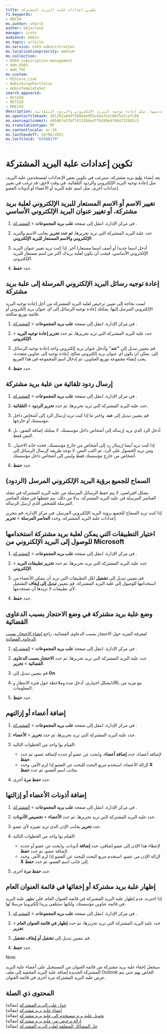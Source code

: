 ```yaml
---
title: تكوين إعدادات علبة البريد المشتركة
f1.keywords:
- NOCSH
ms.author: sharik
author: SKjerland
manager: scotv
audience: Admin
ms.topic: article
ms.service: o365-administration
ms.localizationpriority: medium
ms.collection:
- M365-subscription-management
- Adm_O365
- Adm_TOC
ms.custom:
- MSStore_Link
- AdminSurgePortfolio
- AdminTemplateSet
search.appverid:
- BCS160
- MET150
- MOE150
description: قم بإنشاء علبة بريد مشتركة وتكوين بعض الإعدادات لمستخدميها، مثل إعادة توجيه البريد الإلكتروني والردود التلقائية.
ms.openlocfilehash: 201291adddf588bde955cbba7e2c0075e5ca7c88
ms.sourcegitcommit: d4b867e37bf741528ded7fb289e4f6847228d2c5
ms.translationtype: MT
ms.contentlocale: ar-SA
ms.lasthandoff: 10/06/2021
ms.locfileid: "63568179"
---
```

# <a name="configure-shared-mailbox-settings"></a>تكوين إعدادات علبة البريد المشتركة

بعد إنشاء [علبة](create-a-shared-mailbox.md) بريد مشتركة، سترغب في تكوين بعض الإعدادات لمستخدمي علبة البريد، مثل إعادة توجيه البريد الإلكتروني والردود التلقائية. في وقت لاحق، قد ترغب في تغيير إعدادات أخرى، مثل اسم علبة البريد أو الأعضاء أو أذونات العضو. 

## <a name="change-the-name-or-email-alias-of-a-shared-mailbox-or-change-the-primary-email-address"></a>تغيير الاسم أو الاسم المستعار للبريد الإلكتروني لعلبة بريد مشتركة، أو تغيير عنوان البريد الإلكتروني الأساسي

1. في مركز الإدارة، انتقل إلى صفحة **علب بريد المجموعات** \> <a href="https://go.microsoft.com/fwlink/p/?linkid=2066847" target="_blank">المشتركة</a> .

2. حدد علبة البريد المشتركة التي تريد تحريرها، **ثم حدد تحرير** بجانب الاسم والبريد **الإلكتروني والاسم المستعار للبريد الإلكتروني**.

3. أدخل اسما جديدا أو أضف اسما مستعارا آخر. إذا كنت تريد تغيير عنوان البريد الإلكتروني الأساسي، فيجب أن يكون لعلبة بريدك أكثر من اسم مستعار للبريد الإلكتروني.

4. حدد **حفظ**.

## <a name="forward-emails-that-are-sent-to-a-shared-mailbox"></a>إعادة توجيه رسائل البريد الإلكتروني المرسلة إلى علبة بريد مشتركة

لست بحاجة إلى تعيين ترخيص لعلبة البريد المشتركة من أجل إعادة توجيه البريد الإلكتروني المرسل إليها. يمكنك إعادة توجيه الرسائل إلى أي عنوان بريد إلكتروني أو قائمة توزيع صالحة.

1. في مركز الإدارة، انتقل إلى صفحة **علب بريد المجموعات** \> <a href="https://go.microsoft.com/fwlink/p/?linkid=2066847" target="_blank">المشتركة</a> .

2. حدد علبة البريد المشتركة التي تريد تحريرها، ثم حدد **تحرير إعادة توجيه البريد** \> **الإلكتروني**.
    
3. قم بتعيين تبديل إلى **"عند**" وأدخل عنوان بريد إلكتروني واحد إعادة توجيه الرسائل إلى. يمكن أن يكون أي عنوان بريد إلكتروني صالح. إعادة توجيه إلى عناوين متعددة، يجب إنشاء مجموعة [](/office365/admin/setup/create-distribution-lists) توزيع العناوين، ثم إدخال اسم المجموعة في هذا المربع.
    
4. حدد **حفظ**.

## <a name="send-automatic-replies-from-a-shared-mailbox"></a>إرسال ردود تلقائية من علبة بريد مشتركة

1. في مركز الإدارة، انتقل إلى صفحة **علب بريد المجموعات** \> <a href="https://go.microsoft.com/fwlink/p/?linkid=2066847" target="_blank">المشتركة</a> .

2. حدد علبة البريد المشتركة التي تريد تحريرها، ثم حدد **تحرير الردود** \> **التلقائية**.
    
3. قم بتعيين تبديل إلى **عند**، واختر ما إذا كنت تريد إرسال الرد إلى أشخاص داخل مؤسستك أو خارجها.

4. أدخل الرد الذي تريد إرساله إلى أشخاص داخل مؤسستك. لا يمكنك إضافة الصور، بل النص فقط.

5. إذا كنت *تريد أيضا إرسال* رد إلى أشخاص من خارج مؤسستك، فحدد خانة الاختيار، ومن تريد الحصول على الرد، ثم اكتب النص. لا توجد طريقة لإرسال الرسائل إلى أشخاص من خارج مؤسستك فقط وليس إلى أشخاص داخل مؤسستك.

6. حدد **حفظ**.

## <a name="allow-everyone-to-see-the-sent-email-the-replies"></a>السماح للجميع برؤية البريد الإلكتروني المرسل (الردود)

بشكل افتراضي، لا يتم حفظ الرسائل المرسلة من علبة البريد المشتركة في مجلد العناصر المرسلة في علبة البريد المشتركة. بدلا من ذلك، يتم حفظها في مجلد العناصر المرسلة للشخص الذي أرسل الرسالة.

إذا كنت تريد السماح للجميع برؤية البريد الإلكتروني المرسل، في مركز الإدارة، قم بتحرير إعدادات علبة البريد المشتركة، وحدد **العناصر المرسلة** \> **تحرير**.


## <a name="choose-the-apps-that-a-shared-mailbox-can-use-to-access-microsoft-email"></a>اختيار التطبيقات التي يمكن لعلبة بريد مشتركة استخدامها للوصول إلى البريد الإلكتروني من Microsoft

1. في مركز الإدارة، انتقل إلى صفحة **علب بريد المجموعات** \> <a href="https://go.microsoft.com/fwlink/p/?linkid=2066847" target="_blank">المشتركة</a> .

2. حدد علبة البريد المشتركة التي تريد تحريرها، ثم حدد **تحرير تطبيقات البريد** \> **الإلكتروني**.

3. قم بتعيين تبديل إلى **تشغيل** لكل التطبيقات التي تريد أن يتمكن الأعضاء من استخدامها للوصول إلى علبة البريد المشتركة. قم بتعيين **تبديل إلى إيقاف** التشغيل لأي تطبيقات لا تريدها أن تستخدمها. 

4. حدد **حفظ**.


## <a name="put-a-shared-mailbox-on-litigation-hold"></a>وضع علبة بريد مشتركة في وضع الاحتجاز بسبب الدعاوى القضائية

لمعرفة المزيد حول الاحتجاز بسبب الدعاوى القضائية، راجع [إنشاء الاحتجاز بسبب الدعاوى القضائية](../../compliance/create-a-litigation-hold.md).

1. في مركز الإدارة، انتقل إلى صفحة **علب بريد المجموعات** \> <a href="https://go.microsoft.com/fwlink/p/?linkid=2066847" target="_blank">المشتركة</a> .

2. حدد علبة البريد المشتركة التي تريد تحريرها، ثم حدد **الاحتجاز بسبب الدعاوى القضائية** \> **تحرير**.

3. قم بتعيين تبديل إلى **On**. 

4. بشكل اختياري، أدخل مدة وملاحظة حول فترة الانتظار وURL مع مزيد من المعلومات.  

5. حدد **حفظ**.


## <a name="add-or-remove-members"></a>إضافة أعضاء أو إزالتهم

1. في مركز الإدارة، انتقل إلى صفحة **علب بريد المجموعات** \> <a href="https://go.microsoft.com/fwlink/p/?linkid=2066847" target="_blank">المشتركة</a> .

2. حدد علبة البريد المشتركة التي تريد تحريرها، ثم حدد **تحرير** \> **الأعضاء**.

3. القيام بوا واحد من الخطوات التالية:
   - لإضافة أعضاء، حدد **إضافة أعضاء**، وابحث عن عضو أو حدده لإضافة عضو، ثم حدد **حفظ**.
   - لإزالة الأعضاء، استخدم مربع البحث للبحث عن العضو إذا لزم الأمر، وحدد **X** بجانب اسم العضو، ثم حدد **حفظ**. 

4. حدد **حفظ مرة** أخرى.

## <a name="add-or-remove-permissions-of-members"></a>إضافة أذونات الأعضاء أو إزالتها

1. في مركز الإدارة، انتقل إلى صفحة **علب بريد المجموعات** \> <a href="https://go.microsoft.com/fwlink/p/?linkid=2066847" target="_blank">المشتركة</a> .

2. حدد علبة البريد المشتركة التي تريد تحريرها، ثم حدد **الأعضاء** \> **تخصيص الأذونات**.

3. حدد **تحرير** بجانب الإذن الذي تريد تغييره لأي عضو. 

4. القيام بوا واحد من الخطوات التالية:
   - لإعطاء هذا الإذن إلى عضو إضافي، حدد **إضافة** أذونات، وابحث عن عضو أو حدده لإضافة عضو، ثم حدد **حفظ**.
   - لإزالة الإذن من عضو، استخدم مربع البحث للبحث عن العضو إذا لزم الأمر، وحدد **X** إلى جانب اسم العضو، ثم حدد **حفظ**. 

4. حدد **حفظ مرة** أخرى.

## <a name="show-or-hide-a-shared-mailbox-in-the-global-address-list"></a>إظهار علبة بريد مشتركة أو إخفائها في قائمة العنوان العام

إذا اخترت عدم إظهار علبة البريد المشتركة في قائمة العنوان العام، فلن تظهر علبة البريد في قائمة عناوين مؤسستك، ولكنها ستتلقى بريدا إلكترونيا مرسلا لها. 

1. في مركز الإدارة، انتقل إلى صفحة **علب بريد المجموعات** \> <a href="https://go.microsoft.com/fwlink/p/?linkid=2066847" target="_blank">المشتركة</a> .

2. حدد علبة البريد المشتركة التي تريد تحريرها، ثم حدد **إظهار في قائمة العنوان العام** \> **تحرير**.

3. قم بتعيين تبديل إلى **تشغيل أو** **إيقاف تشغيل**. 

4. حدد **حفظ**.

> [!NOTE]
> سيجعل إخفاء علبة بريد مشتركة من قائمة العنوان من المستحيل على أعضاء علبة البريد المشتركة الجديدة إضافة علبة البريد المخفية إلى ملف Outlook الخاص بهم حتى يتم عرض علبة البريد المشتركة مرة أخرى في قائمة العنوان. 

## <a name="related-content"></a>المحتوى ذي الصلة

[حول علب البريد المشتركة](about-shared-mailboxes.md) (مقالة)\
[إنشاء علبة بريد مشتركة](create-a-shared-mailbox.md) (مقالة)\
[تحويل علبة بريد مستخدم إلى علبة بريد مشتركة](convert-user-mailbox-to-shared-mailbox.md) (مقالة)\
[إزالة ترخيص من علبة بريد مشتركة](remove-license-from-shared-mailbox.md) (مقالة)\
[حل المشاكل المتعلقة لعلب البريد المشتركة](resolve-issues-with-shared-mailboxes.md) (مقالة)